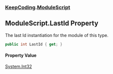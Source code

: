 ### [KeepCoding](KeepCoding.md 'KeepCoding').[ModuleScript](KeepCoding_ModuleScript.md 'KeepCoding.ModuleScript')
## ModuleScript.LastId Property
The last Id instantiation for the module of this type.  
```csharp
public int LastId { get; }
```
#### Property Value
[System.Int32](https://docs.microsoft.com/en-us/dotnet/api/System.Int32 'System.Int32')
